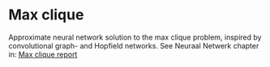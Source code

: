 # Max clique 

Approximate neural network solution to the max clique problem, inspired by convolutional graph- and Hopfield networks.
See Neuraal Netwerk chapter in:
[Max clique report](https://docs.google.com/document/d/1-R0V8AsmkkmONiS7wqsv0THwdNt-YPWfTgv5PNdtyn8/edit?usp=sharing)
